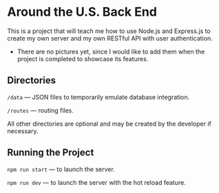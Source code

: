# Around the U.S. Back End  

This is a project that will teach me how to use Node.js and Express.js to create my own server and my own RESTful API with user authentication.

* There are no pictures yet, since I would like to add them when the project is completed to showcase its features.
  
## Directories  
  
`/data` — JSON files to temporarily emulate database integration.  
  
`/routes` — routing files.  
  
All other directories are optional and may be created by the developer if necessary.   
  
## Running the Project  
  
`npm run start` — to launch the server.  
  
`npm run dev` — to launch the server with the hot reload feature.  



